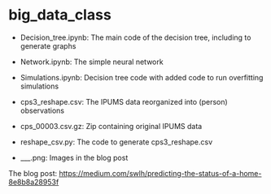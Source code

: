 # big_data_class

* Decision_tree.ipynb: The main code of the decision tree, including to generate graphs 
* Network.ipynb: The simple neural network 
* Simulations.ipynb: Decision tree code with added code to run overfitting simulations 

* cps3_reshape.csv: The IPUMS data reorganized into (person) observations 
* cps_00003.csv.gz: Zip containing original IPUMS data
* reshape_csv.py: The code to generate cps3_reshape.csv

* ___.png: Images in the blog post 

The blog post: https://medium.com/swlh/predicting-the-status-of-a-home-8e8b8a28953f
